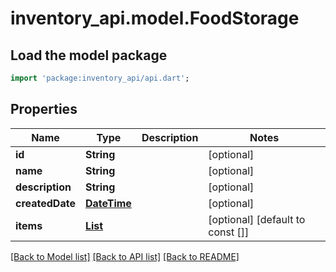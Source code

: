 # inventory_api.model.FoodStorage

## Load the model package
```dart
import 'package:inventory_api/api.dart';
```

## Properties
Name | Type | Description | Notes
------------ | ------------- | ------------- | -------------
**id** | **String** |  | [optional] 
**name** | **String** |  | [optional] 
**description** | **String** |  | [optional] 
**createdDate** | [**DateTime**](DateTime.md) |  | [optional] 
**items** | [**List<InventoryItem>**](InventoryItem.md) |  | [optional] [default to const []]

[[Back to Model list]](../README.md#documentation-for-models) [[Back to API list]](../README.md#documentation-for-api-endpoints) [[Back to README]](../README.md)


